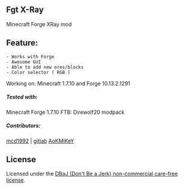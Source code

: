 ## Fgt X-Ray
Minecraft Forge XRay mod

## Feature:
    - Works with Forge
    - Awesome GUI
    - Able to add new ores/blocks
    - Color selector ( RGB )

Working on: Minecraft 1.7.10 and Forge 10.13.2.1291

##### Tested with:
Minecraft Forge 1.7.10 
FTB: Direwolf20 modpack


##### Contributors:
[mcd1992](https://github.com/mcd1992) | [gitlab](http://gitlab.com/u/mcd1992)
[AoKMiKeY](https://github.com/aokmikey)

## License
Licensed under the [DBaJ (Don't Be a Jerk) non-commercial care-free license](http://www.dbad-license.org/).
